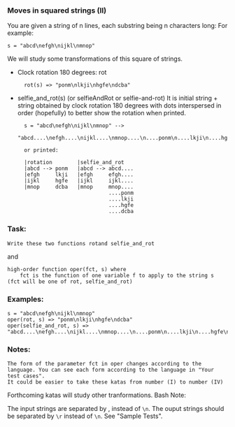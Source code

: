 ### Moves in squared strings (II)

You are given a string of n lines, each substring being n characters long: For example:

    s = "abcd\nefgh\nijkl\nmnop"

We will study some transformations of this square of strings.

* Clock rotation 180 degrees: rot
        
        rot(s) => "ponm\nlkji\nhgfe\ndcba"

* selfie_and_rot(s) (or selfieAndRot or selfie-and-rot) It is initial string + string obtained by clock rotation 180 degrees with dots interspersed in order (hopefully) to better show the rotation when printed.

        s = "abcd\nefgh\nijkl\nmnop" --> 
        "abcd....\nefgh....\nijkl....\nmnop....\n....ponm\n....lkji\n....hgfe\n....dcba"
    
        or printed:
        
        |rotation        |selfie_and_rot
        |abcd --> ponm   |abcd --> abcd....
        |efgh     lkji   |efgh     efgh....
        |ijkl     hgfe   |ijkl     ijkl....   
        |mnop     dcba   |mnop     mnop....
                                   ....ponm
                                   ....lkji
                                   ....hgfe
                                   ....dcba

### Task:

    Write these two functions rotand selfie_and_rot

and

    high-order function oper(fct, s) where
        fct is the function of one variable f to apply to the string s (fct will be one of rot, selfie_and_rot)

### Examples:
    
    s = "abcd\nefgh\nijkl\nmnop"
    oper(rot, s) => "ponm\nlkji\nhgfe\ndcba"
    oper(selfie_and_rot, s) => "abcd....\nefgh....\nijkl....\nmnop....\n....ponm\n....lkji\n....hgfe\n....dcba"

### Notes:

    The form of the parameter fct in oper changes according to the language. You can see each form according to the language in "Your test cases".
    It could be easier to take these katas from number (I) to number (IV)

Forthcoming katas will study other tranformations.
Bash Note:

The input strings are separated by , instead of `\n`. The ouput strings should be separated by `\r` instead of `\n`. See "Sample Tests".
